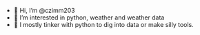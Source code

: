 - 👋 Hi, I’m @czimm203
- 👀 I’m interested in python, weather and weather data
- 🌱 I mostly tinker with python to dig into data or make silly tools.

<!---
czimm203/czimm203 is a ✨ special ✨ repository because its `README.md` (this file) appears on your GitHub profile.
You can click the Preview link to take a look at your changes.
--->
